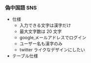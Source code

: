 ### 偽中国語 SNS

- 仕様
  - 入力できる文字は漢字だけ
  - 最大文字数は 20 文字
  - google,メールアドレスでログイン
  - ユーザー名も漢字のみ
  - twitter ライクなデザインにしたい
- テーブル仕様

```mermaid

```

